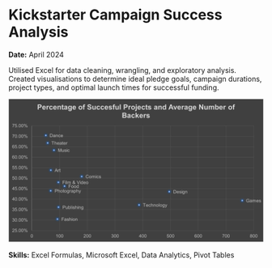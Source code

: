 # Kickstarter Campaign Success Analysis

**Date:** April 2024   

Utilised Excel for data cleaning, wrangling, and exploratory analysis. Created visualisations to determine ideal pledge goals, campaign durations, project types, and optimal launch times for successful funding.

![Kickstarter](kickstarter2.png)

**Skills:** Excel Formulas, Microsoft Excel, Data Analytics, Pivot Tables
